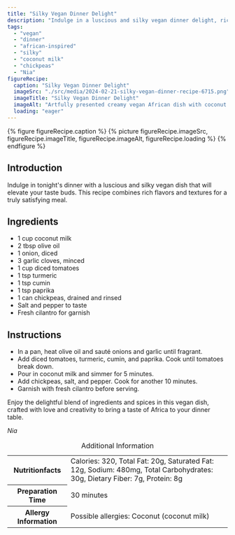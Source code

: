 ```yaml
---
title: "Silky Vegan Dinner Delight"
description: "Indulge in a luscious and silky vegan dinner delight, rich in flavors and textures. This African-inspired dish is perfect for a satisfying meal."
tags:
  - "vegan"
  - "dinner"
  - "african-inspired"
  - "silky"
  - "coconut milk"
  - "chickpeas"
  - "Nia"
figureRecipe: 
  caption: "Silky Vegan Dinner Delight"
  imageSrc: "./src/media/2024-02-21-silky-vegan-dinner-recipe-6715.png"
  imageTitle: "Silky Vegan Dinner Delight"
  imageAlt: "Artfully presented creamy vegan African dish with coconut milk and chickpeas in inviting dinner setting"
  loading: "eager"
---
```


{% figure figureRecipe.caption %}
{% picture figureRecipe.imageSrc, figureRecipe.imageTitle, figureRecipe.imageAlt, figureRecipe.loading %}
{% endfigure %}

## Introduction

Indulge in tonight's dinner with a luscious and silky vegan dish that will elevate your taste buds. This recipe combines rich flavors and textures for a truly satisfying meal.

## Ingredients

- 1 cup coconut milk
- 2 tbsp olive oil
- 1 onion, diced
- 3 garlic cloves, minced
- 1 cup diced tomatoes
- 1 tsp turmeric
- 1 tsp cumin
- 1 tsp paprika
- 1 can chickpeas, drained and rinsed
- Salt and pepper to taste
- Fresh cilantro for garnish

## Instructions

- In a pan, heat olive oil and sauté onions and garlic until fragrant.
- Add diced tomatoes, turmeric, cumin, and paprika. Cook until tomatoes break down.
- Pour in coconut milk and simmer for 5 minutes.
- Add chickpeas, salt, and pepper. Cook for another 10 minutes.
- Garnish with fresh cilantro before serving.

Enjoy the delightful blend of ingredients and spices in this vegan dish, crafted with love and creativity to bring a taste of Africa to your dinner table.

*Nia*

<table><caption class='sr-only'>Additional Information</caption><tr><th>Nutritionfacts</th><td>Calories: 320, Total Fat: 20g, Saturated Fat: 12g, Sodium: 480mg, Total Carbohydrates: 30g, Dietary Fiber: 7g, Protein: 8g&nbsp;</td></tr><tr><th>Preparation Time</th><td>30 minutes&nbsp;</td></tr><tr><th>Allergy Information</th><td>Possible allergies: Coconut (coconut milk)&nbsp;</td></tr></table>

